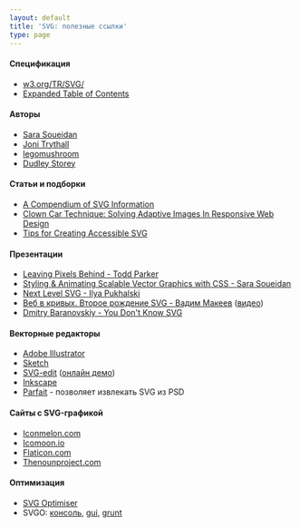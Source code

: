 ```yaml
---
layout: default
title: 'SVG: полезные ссылки'
type: page
---
```

<h4>Спецификация</h4>

<ul>
  <li><a href="http://www.w3.org/TR/SVG/">w3.org/TR/SVG/</a>
  </li>
  <li><a href="http://www.w3.org/TR/SVG/expanded-toc.html">Expanded Table of Contents</a></li>
</ul>

<h4>Авторы</h4>

<ul>
  <li><a href="http://sarasoueidan.com/articles.html">Sara Soueidan</a>
  </li>
  <li><a href="http://jonibologna.com/">Joni Trythall</a>
  </li>
  <li><a href="http://blog.legomushroom.com/">legomushroom</a>
  </li>
  <li><a href="http://demosthenes.info/blog/svg">Dudley Storey</a>
  </li>
</ul>

<h4>Статьи и подборки</h4>
<ul>
    <li><a href="http://css-tricks.com/mega-list-svg-information/">A Compendium of SVG Information</a>
    </li>
    <li><a href="http://www.smashingmagazine.com/2013/06/02/clown-car-technique-solving-for-adaptive-images-in-responsive-web-design/">Clown Car Technique: Solving Adaptive Images In Responsive Web Design</a>
    </li>
    <li><a href="http://www.sitepoint.com/tips-accessible-svg/">Tips for Creating Accessible SVG</a>
    </li>
</ul>

<h4>Презентации</h4>
<ul>
  <li><a href="https://docs.google.com/presentation/d/1CNQLbqC0krocy_fZrM5fZ-YmQ2JgEADRh3qR6RbOOGk/present#slide=id.p">Leaving Pixels Behind - Todd Parker</a>
  </li>
  <li><a href="https://docs.google.com/presentation/d/1Iuvf3saPCJepVJBDNNDSmSsA0_rwtRYehSmmSSLYFVQ/present#slide=id.p">Styling & Animating Scalable Vector Graphics with CSS - Sara Soueidan</a>
  </li>
  <li><a href="https://speakerdeck.com/pukhalski/next-level-svg">Next Level SVG - Ilya Pukhalski</a>
  </li>
  <li><a href="http://pepelsbey.net/pres/web-in-curves/">Веб в кривых.
  Второе рождение SVG - Вадим Макеев</a> (<a href="http://www.youtube.com/watch?v=XPseFBICcVU">видео</a>)
  </li>
  <li><a href="http://www.youtube.com/watch?v=SeLOt_BRAqc">Dmitry Baranovskiy - You Don't Know SVG</a>
  </li>
</ul>

<h4>Векторные редакторы</h4>
<ul>
<li><a href="http://www.adobe.com/ru/products/illustrator.html">Adobe Illustrator</a>
</li>
<li><a href="http://www.bohemiancoding.com/sketch/">Sketch</a>
</li>
<li><a href="https://code.google.com/p/svg-edit/">SVG-edit</a> (<a href="http://svg-edit.googlecode.com/svn/branches/stable/editor/svg-editor.html">онлайн демо</a>)
</li>
<li><a href="http://www.inkscape.org/en/">Inkscape</a>
</li>
<li><a href="https://projectparfait.adobe.com/">Parfait</a> - позволяет извлекать SVG из PSD</li>
</ul>

<h4>Сайты с SVG-графикой</h4>
<ul>
  <li><a href="http://iconmelon.com/">Iconmelon.com</a>
  </li>
  <li><a href="http://icomoon.io/app/#/select">Icomoon.io</a>
  </li>
  <li><a href="http://www.flaticon.com/">Flaticon.com</a>
  </li>
  <li><a href="http://thenounproject.com/">Thenounproject.com</a>
  </li>
</ul>

<h4>Оптимизация</h4>

<ul>
  <li><a href="http://petercollingridge.appspot.com/svg-optimiser">SVG Optimiser</a></li>
  <li>SVGO: <a href="https://github.com/svg/svgo">консоль</a>, <a href="https://github.com/svg/svgo-gui">gui</a>, <a href="https://github.com/sindresorhus/grunt-svgmin">grunt</a>
  </li>
</ul>